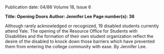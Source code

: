 Publication date: 04/86
Volume 18, Issue 6

**Title: Opening Doors**
**Author: Jennifer Lee**
**Page number(s): 36**

Although rarely acknowledged or recognized, 19 disabled students currently attend 
Yale. The opening of the Resource Office for Students with Disabilities and the 
formation of their own student organization reflect the desire of the disabled to 
knock down those barriers which have prevented them from entering the college 
community with ease. By Jennifer Lee.